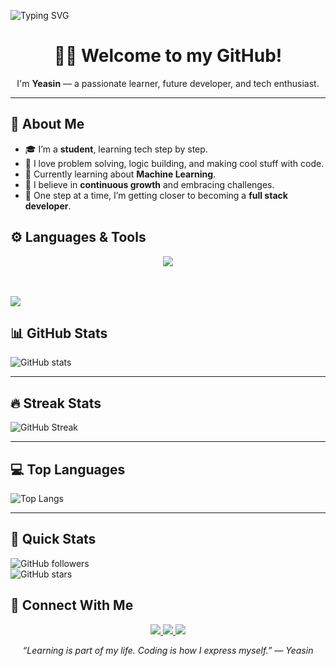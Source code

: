 
<p aling="center">
<img src="https://readme-typing-svg.herokuapp.com?font=Fira+Code&weight=500&pause=1000&color=06F7C2&background=00000000&center=true&vCenter=true&width=435&lines=Hi+%F0%9F%91%8B+I'm+Yeasin;Aspiring+Full+Stack+Developer;Passionate+about+Problem+Solving;Exploring+Machine+Learning;Learning+Something+New+Everyday" alt="Typing SVG" />
</p>
<h1 align="center">👨‍💻 Welcome to my GitHub!</h1>

<p align="center">
  I'm <strong>Yeasin</strong> — a passionate learner, future developer, and tech enthusiast.
</p>

---

## 🧠 About Me
- 🎓 I’m a **student**, learning tech step by step.
- 🧩 I love problem solving, logic building, and making cool stuff with code.
- 🤖 Currently learning about **Machine Learning**.
- 🧗 I believe in **continuous growth** and embracing challenges.
- 🚀 One step at a time, I’m getting closer to becoming a **full stack developer**.



## ⚙️ Languages & Tools  

<p align="center">
  <!-- skillicons -->
  <img src="https://skillicons.dev/icons?i=html,css,js,react,nodejs,express,tailwind,github,mongodb,tensorflow,python,firebase,npm&theme=dark" />

  <!-- cool animation line -->
  <br/><br/>
  <img src="https://readme-typing-svg.herokuapp.com?font=Fira+Code&size=22&duration=3000&pause=1000&color=00CFFF&center=true&vCenter=true&width=600&lines=💻+Frontend+:+HTML%2C+CSS%2C+JS%2C+React%2C+Tailwind;⚡+Backend+:+Node.js%2C+Express%2C+MongoDB%2C+Firebase;🤖+AI%2FML+:+TensorFlow%2C+Python;📦+Other+Tools+:+GitHub%2C+NPM" />
</p>


## 📊 GitHub Stats  
![ GitHub stats](https://github-readme-stats.vercel.app/api?username=yeasin4745&show_icons=true&theme=radical)  

---

## 🔥 Streak Stats  
![GitHub Streak](https://streak-stats.demolab.com?user=yeasin4745&theme=radical&date_format=j%20M%5B%20Y%5D)  

---

## 💻 Top Languages  
![Top Langs](https://github-readme-stats.vercel.app/api/top-langs/?username=yeasin4745&layout=compact&theme=radical)  

---

## 🌟 Quick Stats  
![GitHub followers](https://img.shields.io/github/followers/yeasin4745?label=Followers&style=social)  
![GitHub stars](https://img.shields.io/github/stars/yeasin4745?label=Stars&style=social)  


## 🔗 Connect With Me  

<p align="center">
  <a href="https://www.linkedin.com/in/yeasin4745/" target="_blank">
    <img src="https://img.shields.io/badge/LinkedIn-0A66C2?style=for-the-badge&logo=linkedin&logoColor=white" />
  </a>
  <a href="https://www.hackerrank.com/profile/yeasin4745" target="_blank">
    <img src="https://img.shields.io/badge/HackerRank-2EC866?style=for-the-badge&logo=hackerrank&logoColor=white" />
  </a>
  <a href="https://leetcode.com/u/yeasinali4745/" target="_blank">
    <img src="https://img.shields.io/badge/LeetCode-FFA116?style=for-the-badge&logo=leetcode&logoColor=black" />
  </a>
</p>

<p align="center">
  <em>“Learning is part of my life. Coding is how I express myself.” — Yeasin</em>
</p>
